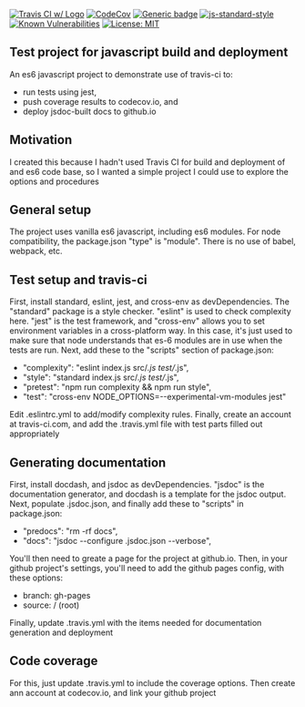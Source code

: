 [![Travis CI w/ Logo](https://travis-ci.org/billmoser/test-project.svg?branch=main)](https://travis-ci.org/billmoser/test-project)
[![CodeCov](https://codecov.io/gh/billmoser/test-project/branch/main/graph/badge.svg)](https://codecov.io/gh/billmoser/test-project)
[![Generic badge](https://img.shields.io/badge/docs-GHpages-blue.svg)](https://billmoser.github.io/test-project/)
[![js-standard-style](https://img.shields.io/badge/code%20style-standard-brightgreen.svg?style=flat)](https://github.com/feross/standard)
[![Known Vulnerabilities](https://snyk.io/test/github/billmoser/test-project/badge.svg?targetFile=package.json)](https://snyk.io/test/github/billmoser/test-project?targetFile=package.json)
[![License: MIT](https://img.shields.io/badge/License-MIT-blue.svg)](https://opensource.org/licenses/MIT)

## Test project for javascript build and deployment
An es6 javascript project to demonstrate use of travis-ci to: 
- run tests using jest,
- push coverage results to codecov.io, and
- deploy jsdoc-built docs to github.io

## Motivation
I created this because I hadn't used Travis CI for build and deployment of and es6 code base, so I wanted a simple project I could use to explore the options and procedures

## General setup
The project uses vanilla es6 javascript, including es6 modules.  For node compatibility, the
package.json "type" is "module".  There is no use of babel, webpack, etc.

## Test setup and travis-ci
First, install standard, eslint, jest, and cross-env as devDependencies.  The "standard" package is a style checker.  "eslint" is used to check complexity here.  "jest" is the test framework, and "cross-env" allows you to set environment variables
in a cross-platform way.  In this case, it's just used to make sure that node understands that es-6
modules are in use when the tests are run.  Next, add these to the "scripts" section of package.json:
 - "complexity": "eslint index.js src/*.js test/*.js",
 - "style": "standard index.js src/*.js test/*.js",
 - "pretest": "npm run complexity && npm run style",
 - "test": "cross-env NODE_OPTIONS=--experimental-vm-modules jest"
 
 Edit .eslintrc.yml to add/modify complexity rules.  Finally, create an account at travis-ci.com, and add the .travis.yml file with test parts filled out appropriately

## Generating documentation
First, install docdash, and jsdoc as devDependencies.  "jsdoc" is the documentation generator, and
docdash is a template for the jsdoc output. Next, populate .jsdoc.json, and finally add these to
"scripts" in package.json:
  - "predocs": "rm -rf docs",
  - "docs": "jsdoc --configure .jsdoc.json --verbose",

You'll then need to greate a page for the project at github.io.  Then, in your github project's settings, you'll need to add the github pages config, with these options:
 - branch: gh-pages
 - source: / (root)

 Finally, update .travis.yml with the items needed for documentation generation and deployment

## Code coverage
For this, just update .travis.yml to include the coverage options.  Then create ann account at codecov.io, and link your github project
